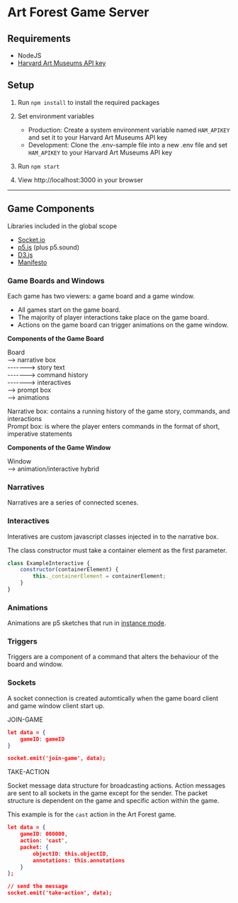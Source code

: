 # Art Forest Game Server

## Requirements

* NodeJS    
* [Harvard Art Museums API key](http://www.harvardartmuseums.org/collections/api)  

## Setup

1. Run `npm install` to install the required packages 

2. Set environment variables  

    + Production: Create a system environment variable named `HAM_APIKEY` and set it to your Harvard Art Museums API key  
    + Development: Clone the .env-sample file into a new .env file and set `HAM_APIKEY` to your Harvard Art Museums API key

3. Run `npm start`

4. View http://localhost:3000 in your browser  


----


## Game Components

Libraries included in the global scope
* [Socket.io](https://socket.io/)
* [p5.js](https://p5js.org/) (plus p5.sound)
* [D3.js](https://d3js.org/)
* [Manifesto](https://github.com/IIIF-Commons/manifesto)

### Game Boards and Windows

Each game has two viewers: a game board and a game window. 
- All games start on the game board. 
- The majority of player interactions take place on the game board. 
- Actions on the game board can trigger animations on the game window.

**Components of the Game Board**  

Board  
--> narrative box  
-------> story text    
-------> command history    
-------> interactives  
--> prompt box  
--> animations  

Narrative box: contains a running history of the game story, commands, and interactions  
Prompt box: is where the player enters commands in the format of short, imperative statements

**Components of the Game Window**  

Window  
--> animation/interactive hybrid

### Narratives

Narratives are a series of connected scenes. 


### Interactives

Interatives are custom javascript classes injected in to the narrative box.

The class constructor must take a container element as the first parameter.

```javascript
class ExampleInteractive {
    constructor(containerElement) {
        this._containerElement = containerElement;
    }
}
```

### Animations

Animations are p5 sketches that run in [instance mode](https://github.com/processing/p5.js/wiki/Global-and-instance-mode).

### Triggers

Triggers are a component of a command that alters the behaviour of the board and window.  

### Sockets

A socket connection is created automtically when the game board client and game window client start up.

JOIN-GAME

```json 
let data = {
    gameID: gameID
}

socket.emit('join-game', data);
```

TAKE-ACTION

Socket message data structure for broadcasting actions. Action messages are sent to all sockets in the game except for the sender. The packet structure is dependent on the game and specific action within the game.

This example is for the `cast` action in the Art Forest game.

```json
let data = {
    gameID: 000000,
    action: 'cast',
    packet: {
        objectID: this.objectID,
        annotations: this.annotations
    }
};

// send the message
socket.emit('take-action', data);
```